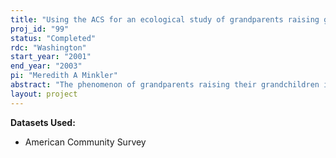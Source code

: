 ```yaml
---
title: "Using the ACS for an ecological study of grandparents raising grandchildren"
proj_id: "99"
status: "Completed"
rdc: "Washington"
start_year: "2001"
end_year: "2003"
pi: "Meredith A Minkler"
abstract: "The phenomenon of grandparents raising their grandchildren is of increasing national importance.  The aims of this study are (1) to demonstrate the policy relevance of data from the American Community Survey (ACS) for better understanding and addressing the needs of grandparent caregivers and their families and (2) to examine grandparent caregivers in the contexts of their households and communities by linking the ACS with 1997 census data on child poverty, median household income and other variables.  Areas of interest include:  urban/rural and regional variations among grandparent caregivers and their families; national variation in the racial and ethnic background of such families; their utilization of income supports, subsidized housing and social services; and the prevalence and correlates of disabilities among grandparent caregivers and their grandchildren."
layout: project
---
```


**Datasets Used:**

  - American Community Survey 

